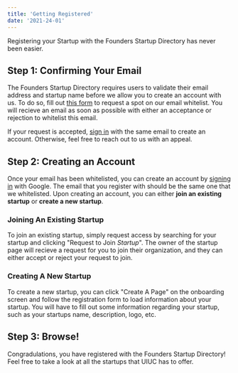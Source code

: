 ```yaml
---
title: 'Getting Registered'
date: '2021-24-01'
---
```


Registering your Startup with the Founders Startup Directory has never been easier.

## Step 1: Confirming Your Email

The Founders Startup Directory requires users to validate their email address and startup name before we allow you to create an account with us. To do so, fill out [this form](https://forms.gle/i9mPTqByaueSQi1KA) to request a spot on our email whitelist. You will recieve an email as soon as possible with either an acceptance or rejection to whitelist this email.

If your request is accepted, [sign in](/api/auth/login) with the same email to create an account. Otherwise, feel free to reach out to us with an appeal.

## Step 2: Creating an Account

Once your email has been whitelisted, you can create an account by [signing in](/api/auth/login) with Google. The email that you register with should be the same one that we whitelisted. Upon creating an account, you can either **join an existing startup** or **create a new startup**.

### Joining An Existing Startup

To join an existing startup, simply request access by searching for your startup and clicking "Request to Join _Startup_". The owner of the startup page will recieve a request for you to join their organization, and they can either accept or reject your request to join.

### Creating A New Startup

To create a new startup, you can click "Create A Page" on the onboarding screen and follow the registration form to load information about your startup. You will have to fill out some information regarding your startup, such as your startups name, description, logo, etc.

## Step 3: Browse!

Congradulations, you have registered with the Founders Startup Directory! Feel free to take a look at all the startups that UIUC has to offer.
